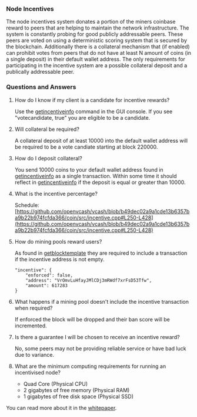 ### Node Incentives ###

The node incentives system donates a portion of the miners coinbase reward to peers that are helping to maintain the network infrastructure. The system is constantly probing for good publicly addressable peers. These peers are voted on using a deterministic scoring system that is secured by the blockchain. Additionally there is a collateral mechanism that (if enabled) can prohibit votes from peers that do not have at least N amount of coins (in a single deposit) in their default wallet address. The only requirements for participating in the incentive system are a possible collateral deposit and a publically addressable peer.

### Questions and Answers

1. How do I know if my client is a candidate for incentive rewards?

	Use the [getincentiveinfo](https://wiki.vcash.info/RPC/Commands/getincentiveinfo.md) command in the GUI console. If you see "votecandidate, true" you are eligible to be a candidate.

2. Will collateral be required?

	A collateral deposit of at least 10000 into the default wallet address will be required to be a vote candiate starting at block 220000.

3. How do I deposit collateral?

	You send 10000 coins to your default wallet address found in [getincentiveinfo](https://wiki.vcash.info/RPC/Commands/getincentiveinfo.md) as a single transaction. Within some time it should reflect in [getincentiveinfo](https://wiki.vcash.info/RPC/Commands/getincentiveinfo.md) if the deposit is equal or greater than 10000.


4. What is the incentive percentage?

	Schedule: [https://github.com/openvcash/vcash/blob/b49dec02a9a1cde13b6357ba9b22b974fcfda366/coin/src/incentive.cpp#L250-L428](https://github.com/openvcash/vcash/blob/b49dec02a9a1cde13b6357ba9b22b974fcfda366/coin/src/incentive.cpp#L250-L428)
    
5. How do mining pools reward users?

	As found in [getblocktemplate](https://wiki.vcash.info/RPC/Commands/getblocktemplate.md) they are required to include a transaction if the incentive address is not empty.
	
	```
	"incentive": {
		"enforced": false,
		"address": "VrOmvLuHfayJMlCDj3mRWdf7xrFsD53Tfw",
		"amount": 617283
	}
	```
6. What happens if a mining pool doesn't include the incentive transaction when required?

	If enforced the block will be dropped and their ban score will be incremented.

7. Is there a guarantee I will be chosen to receive an incentive reward?

	No, some peers may not be providing reliable service or have bad luck due to variance.

8. What are the minimum computing requirements for running an incentivised node?

	* Quad Core (Physical CPU)
	* 2 gigabytes of free memory (Physical RAM)
    * 1 gigabytes of free disk space (Physical SSD)
    

You can read more about it in the [whitepaper](https://github.com/openvcash/papers/blob/master/incentive.pdf).
